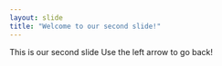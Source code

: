 ```yaml
---
layout: slide
title: "Welcome to our second slide!"
---
```

This is our second slide
Use the left arrow to go back!
